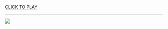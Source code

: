 
<a href="https://premium76.site?title=unblocke_games_76&ref=13M">CLICK TO PLAY</a></h3>
<hr>

<a href="https://premium76.site?title=unblocke_games_76&ref=13M"><img src="https://clearcache.store/games.png"></a>


